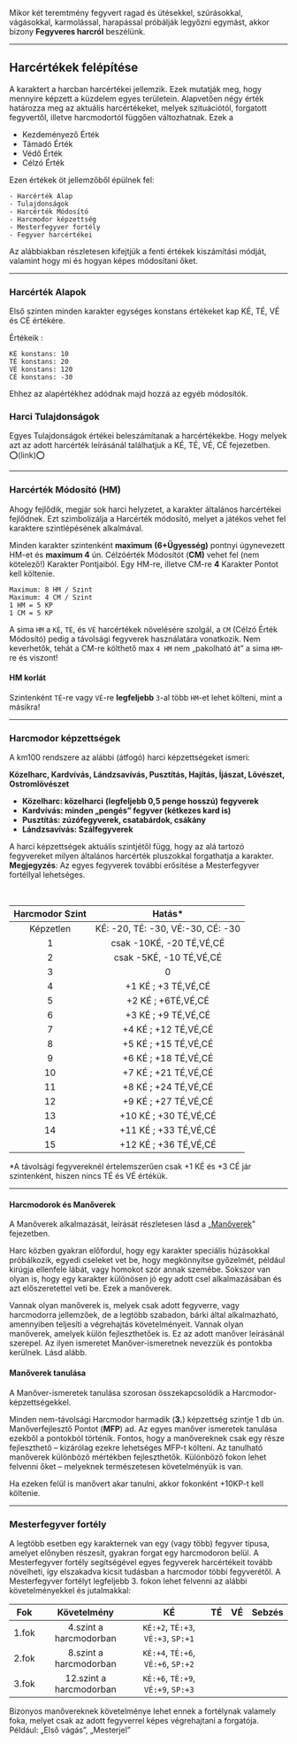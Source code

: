 
Mikor két teremtmény fegyvert ragad és ütésekkel, szúrásokkal, vágásokkal, karmolással, harapással próbálják legyőzni egymást, akkor bizony **Fegyveres harcról** beszélünk.

---
## Harcértékek felépítése

A karaktert a harcban harcértékei jellemzik. Ezek mutatják meg, hogy mennyire képzett a küzdelem egyes területein. Alapvetően négy érték határozza meg az aktuális harcértékeket, melyek szituációtól, forgatott fegyvertől, illetve harcmodortól függően változhatnak. Ezek a

- Kezdeményező Érték    
- Támadó Érték
- Védő Érték
- Célzó Érték

Ezen értékek öt jellemzőből épülnek fel:

```
- Harcérték Alap
- Tulajdonságok
- Harcérték Módosító
- Harcmodor képzettség
- Mesterfegyver fortély
- Fegyver harcértékei
```

Az alábbiakban részletesen kifejtjük a fenti értékek kiszámítási módját, valamint hogy mi és hogyan képes módosítani őket.

---

### Harcérték Alapok

Első szinten minden karakter egységes konstans értékeket kap KÉ, TÉ, VÉ és CÉ értékére.

Értékeik :

```
KÉ konstans: 10
TÉ konstans: 20
VÉ konstans: 120
CÉ konstans: -30
```  

Ehhez az alapértékhez adódnak majd hozzá az egyéb módosítók.

### Harci Tulajdonságok

Egyes Tulajdonságok értékei beleszámítanak a harcértékekbe. Hogy melyek azt az adott harcérték leírásánál találhatjuk a KÉ, TÉ, VÉ, CÉ fejezetben. ⭕(link)⭕


---
### Harcérték Módosító (HM)

Ahogy fejlődik, megjár sok harci helyzetet, a karakter általános harcértékei fejlődnek. Ezt szimbolizálja a Harcérték módosító, melyet a játékos vehet fel karaktere szintlépésének alkalmával.

Minden karakter szintenként **maximum** **(6+Ügyesség)** pontnyi úgynevezett HM-et és **maximum 4** ún. Célzóérték Módosítót (**CM)** vehet fel (nem kötelező!) Karakter Pontjaiból. Egy HM-re, illetve CM-re **4** Karakter Pontot kell költenie.

```
Maximum: 8 HM / Szint
Maximum: 4 CM / Szint
1 HM = 5 KP
1 CM = 5 KP
```

A sima `HM` a `KÉ`, `TÉ`, és `VÉ` harcértékek növelésére szolgál, a `CM` (Célzó Érték Módosító) pedig a távolsági fegyverek használatára vonatkozik. Nem keverhetők, tehát a CM-re költhető max `4 HM` nem „pakolható át” a sima `HM`-re és viszont!

#### HM korlát

Szintenként `TÉ`-re vagy `VÉ`-re **legfeljebb** `3`-al több `HM`-et lehet költeni, mint a másikra!


---
### Harcmodor képzettségek

A km100 rendszere az alábbi (átfogó) harci képzettségeket ismeri:

**Közelharc, Kardvívás, Lándzsavívás, Pusztítás, Hajítás, Íjászat, Lövészet, Ostromlövészet**

- **Közelharc: közelharci** **(legfeljebb 0,5 penge hosszú)** **fegyverek**
- **Kardvívás: minden „pengés” fegyver (kétkezes kard is)**
- **Pusztítás: zúzófegyverek, csatabárdok, csákány**
- **Lándzsavívás: Szálfegyverek**
    

A harci képzettségek aktuális szintjétől függ, hogy az alá tartozó fegyvereket milyen általános harcérték pluszokkal forgathatja a karakter.  
**Megjegyzés**: Az egyes fegyverek további erősítése a Mesterfegyver fortéllyal lehetséges.

</br>

|Harcmodor Szint|Hatás*|
| :---: | :---: |
|Képzetlen|KÉ: -20, TÉ: -30, VÉ:-30, CÉ: -30|
|1|csak -10KÉ, -20 TÉ,VÉ,CÉ|
|2|csak -5KÉ, -10 TÉ,VÉ,CÉ|
|3|0|
|4|+1 KÉ ; +3 TÉ,VÉ,CÉ|
|5|+2 KÉ ; +6TÉ,VÉ,CÉ|
|6|+3 KÉ ; +9 TÉ,VÉ,CÉ|
|7|+4 KÉ ; +12 TÉ,VÉ,CÉ|
|8|+5 KÉ ; +15 TÉ,VÉ,CÉ|
|9|+6 KÉ ; +18 TÉ,VÉ,CÉ|
|10|+7 KÉ ; +21 TÉ,VÉ,CÉ|
|11|+8 KÉ ; +24 TÉ,VÉ,CÉ|
|12|+9 KÉ ; +27 TÉ,VÉ,CÉ|
|13|+10 KÉ ; +30 TÉ,VÉ,CÉ|
|14|+11 KÉ ; +33 TÉ,VÉ,CÉ|
|15|+12 KÉ ; +36 TÉ,VÉ,CÉ|

*A távolsági fegyvereknél értelemszerűen csak +1 KÉ és +3 CÉ jár szintenként, hiszen nincs TÉ és VÉ értékük.


---
#### Harcmodorok és Manőverek

A Manőverek alkalmazását, leírását részletesen lásd a „[Manőverek](./055_05_manoverek.md)” fejezetben.

Harc közben gyakran előfordul, hogy egy karakter speciális húzásokkal próbálkozik, egyedi cseleket vet be, hogy megkönnyítse győzelmét, például kirúgja ellenfele lábát, vagy homokot szór annak szemébe. Sokszor van olyan is, hogy egy karakter különösen jó egy adott csel alkalmazásában és azt előszeretettel veti be. Ezek a manőverek.

Vannak olyan manőverek is, melyek csak adott fegyverre, vagy harcmodorra jellemzőek, de a legtöbb szabadon, bárki által alkalmazható, amennyiben teljesíti a végrehajtás követelményeit. Vannak olyan manőverek, amelyek külön fejleszthetőek is. Ez az adott manőver leírásánál szerepel. Az ilyen ismeretet Manőver-ismeretnek nevezzük és pontokba kerülnek. Lásd alább.

#### Manőverek tanulása

A Manőver-ismeretek tanulása szorosan összekapcsolódik a Harcmodor-képzettségekkel.

Minden nem-távolsági Harcmodor harmadik (**3.**) képzettség szintje 1 db ún. Manőverfejlesztő Pontot (**MFP**) ad. Az egyes manőver ismeretek tanulása ezekből a pontokból történik. Fontos, hogy a manővereknek csak egy része fejleszthető – kizárólag ezekre lehetséges MFP-t költeni. Az tanulható manőverek különböző mértékben fejleszthetők. Különböző fokon lehet felvenni őket – melyeknek természetesen követelményük is van.

Ha ezeken felül is manővert akar tanulni, akkor fokonként +10KP-t kell költenie.

---
### Mesterfegyver fortély

A legtöbb esetben egy karakternek van egy (vagy több) fegyver típusa, amelyet előnyben részesít, gyakran forgat egy harcmodoron belül. A Mesterfegyver fortély segítségével egyes fegyverek harcértékeit tovább növelheti, így elszakadva kicsit tudásban a harcmodor többi fegyverétől. A Mesterfegyver fortélyt legfeljebb 3. fokon lehet felvenni az alábbi követelményekkel és jutalmakkal:

     
|Fok|Követelmény|KÉ|TÉ|VÉ|Sebzés|
|:---:|:---:|:---:|:---:|:---:|:---:|
| 1.fok    | 4.szint a harcmodorban  | `KÉ:+2`, `TÉ:+3`, `VÉ:+3`, `SP:+1`     |
| 2.fok    | 8.szint a harcmodorban  | `KÉ:+4`, `TÉ:+6`, `VÉ:+6`, `SP:+2`     |
| 3.fok    | 12.szint a harcmodorban | `KÉ:+6`, `TÉ:+9`, `VÉ:+9`, `SP:+3`     |

Bizonyos manővereknek követelménye lehet ennek a fortélynak valamely foka, melyet csak az adott fegyverrel képes végrehajtani a forgatója. Például: „Első vágás”, „Mesterjel”
